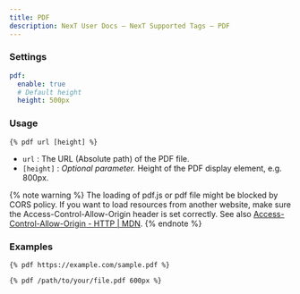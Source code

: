 ```yaml
---
title: PDF
description: NexT User Docs – NexT Supported Tags – PDF
---
```


### Settings

```yml next/_config.yml
pdf:
  enable: true
  # Default height
  height: 500px
```

### Usage

```jinja
{% pdf url [height] %}
```

- `url`      : The URL (Absolute path) of the PDF file.
- `[height]` : *Optional parameter.* Height of the PDF display element, e.g. 800px.

{% note warning %}
The loading of pdf.js or pdf file might be blocked by CORS policy. If you want to load resources from another website, make sure the Access-Control-Allow-Origin header is set correctly. See also [Access-Control-Allow-Origin - HTTP | MDN](https://developer.mozilla.org/en-US/docs/Web/HTTP/Headers/Access-Control-Allow-Origin).
{% endnote %}

### Examples

```jinja
{% pdf https://example.com/sample.pdf %}
```

```jinja
{% pdf /path/to/your/file.pdf 600px %}
```

